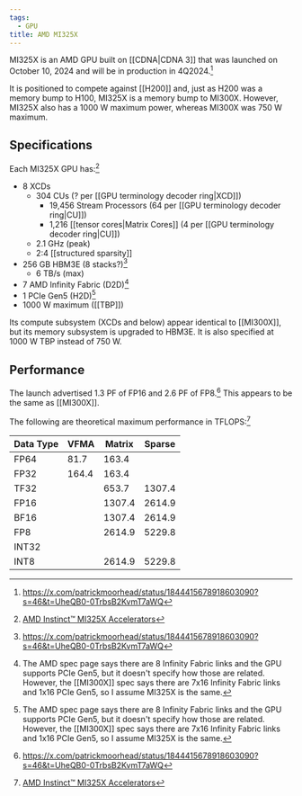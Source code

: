 ```yaml
---
tags:
  - GPU
title: AMD MI325X
---
```

MI325X is an AMD GPU built on [[CDNA|CDNA 3]] that was launched on October 10, 2024 and will be in production in 4Q2024.[^launchtweet]

It is positioned to compete against [[H200]] and, just as H200 was a memory bump to H100, MI325X is a memory bump to MI300X. However, MI325X also has a 1000 W maximum power, whereas MI300X was 750 W maximum.

## Specifications

Each MI325X GPU has:[^amdspecweb]

- 8 XCDs
	- 304 CUs (? per [[GPU terminology decoder ring|XCD]])
		- 19,456 Stream Processors (64 per [[GPU terminology decoder ring|CU]])
		- 1,216 [[tensor cores|Matrix Cores]] (4 per [[GPU terminology decoder ring|CU]])
	- 2.1 GHz (peak)
	- 2:4 [[structured sparsity]]
- 256 GB HBM3E (8 stacks?)[^launchtweet]
	- 6 TB/s (max)
- 7 AMD Infinity Fabric (D2D)[^3]
- 1 PCIe Gen5 (H2D)[^3]
- 1000 W maximum ([[TBP]])

Its compute subsystem (XCDs and below) appear identical to [[MI300X]], but its memory subsystem is upgraded to HBM3E. It is also specified at 1000 W TBP instead of 750 W.

## Performance

The launch advertised 1.3 PF of FP16 and 2.6 PF of FP8.[^launchtweet] This appears to be the same as [[MI300X]].

The following are theoretical maximum performance in TFLOPS:[^amdspecweb]

| Data Type | VFMA  | Matrix | Sparse |
| --------- | ----- | ------ | ------ |
| FP64      | 81.7  | 163.4  |        |
| FP32      | 164.4 | 163.4  |        |
| TF32      |       | 653.7  | 1307.4 |
| FP16      |       | 1307.4 | 2614.9 |
| BF16      |       | 1307.4 | 2614.9 |
| FP8       |       | 2614.9 | 5229.8 |
| INT32     |       |        |        |
| INT8      |       | 2614.9 | 5229.8 |

[^launchtweet]: <https://x.com/patrickmoorhead/status/1844415678918603090?s=46&t=UheQB0-0TrbsB2KvmT7aWQ>
[^amdspecweb]: [AMD Instinct™ MI325X Accelerators](https://www.amd.com/en/products/accelerators/instinct/mi300/mi325x.html)
[^3]: The AMD spec page says there are 8 Infinity Fabric links and the GPU supports PCIe Gen5, but it doesn't specify how those are related. However, the [[MI300X]] spec says there are 7x16 Infinity Fabric links and 1x16 PCIe Gen5, so I assume MI325X is the same.